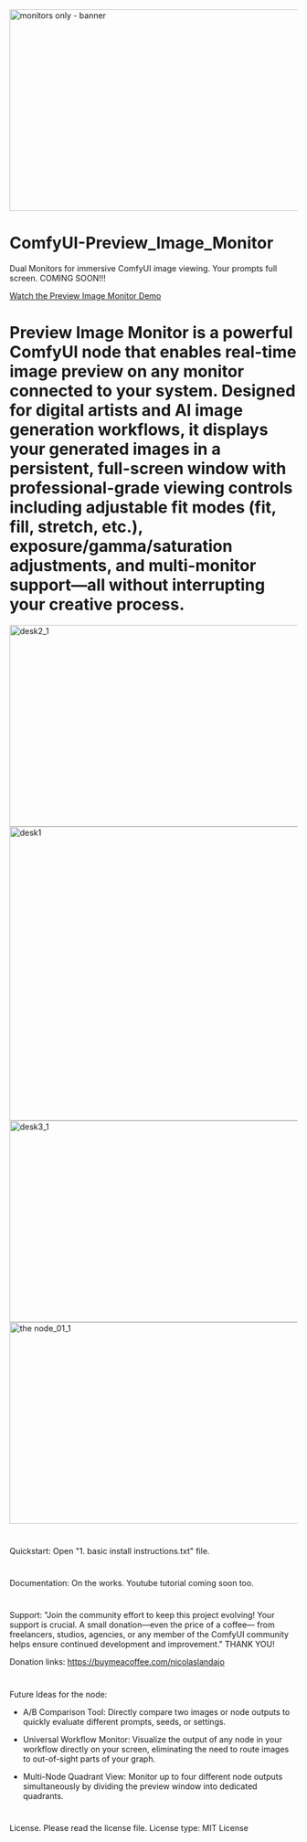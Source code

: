 <img width="1399" height="353" alt="monitors only - banner" src="https://github.com/user-attachments/assets/9e4159ac-ab89-4232-846c-0dadd3451514" />

# ComfyUI-Preview_Image_Monitor
Dual Monitors for immersive ComfyUI image viewing. Your prompts full screen. COMING SOON!!!

<a href="https://www.youtube.com/watch?v=YIYe2KDTLrA" target="_blank">Watch the Preview Image Monitor Demo</a>

# Preview Image Monitor is a powerful ComfyUI node that enables real-time image preview on any monitor connected to your system. Designed for digital artists and AI image generation workflows, it displays your generated images in a persistent, full-screen window with professional-grade viewing controls including adjustable fit modes (fit, fill, stretch, etc.), exposure/gamma/saturation adjustments, and multi-monitor support—all without interrupting your creative process.

<img width="1016" height="353" alt="desk2_1" src="https://github.com/user-attachments/assets/a5ee7492-7838-4f43-9dcc-5efa7e8d3cf9" />
<img width="1650" height="515" alt="desk1" src="https://github.com/user-attachments/assets/7cf485b5-a9a0-44f7-822b-50ae4c66b0d5" />
<img width="1101" height="353" alt="desk3_1" src="https://github.com/user-attachments/assets/991919f4-cb1d-42b4-b725-18560bc05dc7" />
<img width="822" height="353" alt="the node_01_1" src="https://github.com/user-attachments/assets/1382bfd9-3f45-43c5-90c2-487eb6029ba1" />

# 

Quickstart: Open "1. basic install instructions.txt" file.
# 
Documentation: On the works. Youtube tutorial coming soon too.
# 
Support: "Join the community effort to keep this project evolving! Your support is crucial. A small donation—even the price of a coffee—
from freelancers, studios, agencies, or any member of the ComfyUI community helps ensure continued development and improvement." THANK YOU!

Donation links:
https://buymeacoffee.com/nicolaslandajo
# 
Future Ideas for the node:

- A/B Comparison Tool: Directly compare two images or node outputs to quickly evaluate different prompts, seeds, or settings.

- Universal Workflow Monitor: Visualize the output of any node in your workflow directly on your screen, eliminating the need to route images to out-of-sight parts of your graph.

- Multi-Node Quadrant View: Monitor up to four different node outputs simultaneously by dividing the preview window into dedicated quadrants.

# 
License. Please read the license file.
License type: MIT License
